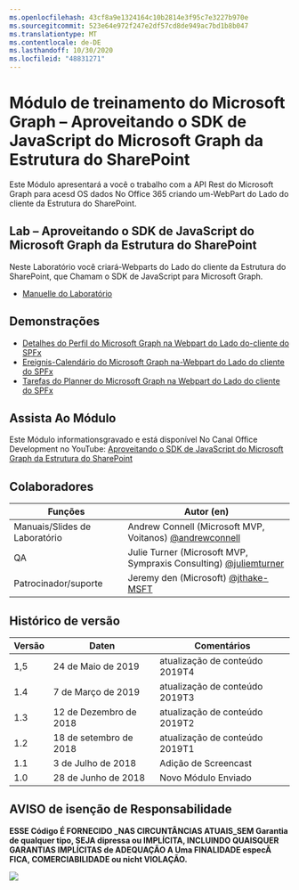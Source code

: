 ```yaml
---
ms.openlocfilehash: 43cf8a9e1324164c10b2814e3f95c7e3227b970e
ms.sourcegitcommit: 523e64e972f247e2df57cd8de949ac7bd1b8b047
ms.translationtype: MT
ms.contentlocale: de-DE
ms.lasthandoff: 10/30/2020
ms.locfileid: "48831271"
---
```

# <a name="mdulo-de-treinamento-do-microsoft-graph--aproveitando-o-sdk-de-javascript-do-microsoft-graph-da-estrutura-do-sharepoint"></a>Módulo de treinamento do Microsoft Graph – Aproveitando o SDK de JavaScript do Microsoft Graph da Estrutura do SharePoint

Este Módulo apresentará a você o trabalho com a API Rest do Microsoft Graph para acesd OS dados No Office 365 criando um-WebPart do Lado do cliente da Estrutura do SharePoint.

## <a name="lab--aproveitando-o-sdk-de-javascript-do-microsoft-graph-da-estrutura-do-sharepoint"></a>Lab – Aproveitando o SDK de JavaScript do Microsoft Graph da Estrutura do SharePoint

Neste Laboratório você criará-Webparts do Lado do cliente da Estrutura do SharePoint, que Chamam o SDK de JavaScript para Microsoft Graph.

- [Manuelle do Laboratório](./Lab.md)

## <a name="demonstraes"></a>Demonstrações

- [Detalhes do Perfil do Microsoft Graph na Webpart do Lado do-cliente do SPFx](./Demos/01-personal-info)
- [Ereignis-Calendário do Microsoft Graph na-Webpart do Lado do cliente do SPFx](./Demos/02-events)
- [Tarefas do Planner do Microsoft Graph na Webpart do Lado do cliente do SPFx](./Demos/03-tasks)

## <a name="assista-ao-mdulo"></a>Assista Ao Módulo

Este Módulo informationsgravado e está disponível No Canal Office Development no YouTube: [Aproveitando o SDK de JavaScript do Microsoft Graph da Estrutura do SharePoint](https://www.youtube.com/watch?v=U1JrBwP3vc8)

## <a name="colaboradores"></a>Colaboradores

| Funções | Autor (en) |
| -------------------- | ------------------------------------------------------------------------------------- |
| Manuais/Slides de Laboratório | Andrew Connell (Microsoft MVP, Voitanos) [@andrewconnell](//github.com/andrewconnell) |
| QA | Julie Turner (Microsoft MVP, Sympraxis Consulting) [@juliemturner](//github.com/juliemturner) |
| Patrocinador/suporte | Jeremy den (Microsoft) [@jthake-MSFT](//github.com/jthake-msft) |

## <a name="histrico-de-verso"></a>Histórico de versão

| Versão | Daten | Comentários |
| ------- | ------------------ | ---------------------- |
| 1,5 | 24 de Maio de 2019 | atualização de conteúdo 2019T4 |
| 1.4 | 7 de Março de 2019 | atualização de conteúdo 2019T3 |
| 1.3 | 12 de Dezembro de 2018 | atualização de conteúdo 2019T2 |
| 1.2 | 18 de setembro de 2018 | atualização de conteúdo 2019T1 |
| 1.1 | 3 de Julho de 2018 | Adição de Screencast |
| 1.0 | 28 de Junho de 2018 | Novo Módulo Enviado |

## <a name="aviso-de-iseno-de-responsabilidade"></a>AVISO de isenção de Responsabilidade

**ESSE Código É FORNECIDO _NAS CIRCUNTÂNCIAS ATUAIS_SEM Garantia de qualquer tipo, SEJA dipressa ou IMPLÍCITA, INCLUINDO QUAISQUER GARANTIAS IMPLÍCITAS de ADEQUAÇÃO A Uma FINALIDADE especÃ FICA, COMERCIABILIDADE ou nicht VIOLAÇÃO.**

<img src="https://telemetry.sharepointpnp.com/msgraph-training-spfx" />
